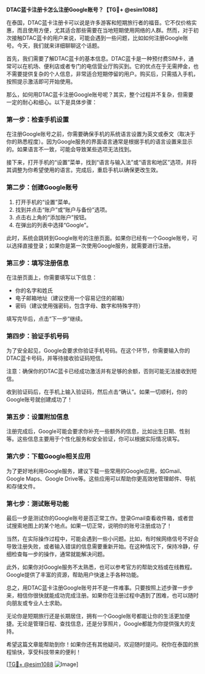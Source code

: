 **DTAC蓝卡注册卡怎么注册Google账号？【TG💪+ @esim1088】**

在泰国，DTAC蓝卡注册卡可以说是许多游客和短期旅行者的福音。它不仅价格实惠，而且使用方便，尤其适合那些需要在当地短期使用网络的人群。然而，对于初次接触DTAC蓝卡的用户来说，可能会遇到一些问题，比如如何注册Google账号。今天，我们就来详细聊聊这个话题。

首先，我们需要了解DTAC蓝卡的基本信息。DTAC蓝卡是一种预付费SIM卡，通常可以在机场、便利店或者专门的电信营业厅购买到。它的优点在于无需押金，也不需要提供复杂的个人信息，非常适合短期停留的用户。购买后，只需插入手机，按照提示激活即可开始使用。

那么，如何用DTAC蓝卡注册Google账号呢？其实，整个过程并不复杂，但需要一定的耐心和细心。以下是具体步骤：

### **第一步：检查手机设置**
在注册Google账号之前，你需要确保手机的系统语言设置为英文或泰文（取决于你的熟悉程度）。因为Google服务的界面语言通常是根据手机的语言设置来显示的。如果语言不一致，可能会导致某些选项无法找到。

接下来，打开手机的“设置”菜单，找到“语言与输入法”或“语言和地区”选项，并将其调整为你希望使用的语言。完成后，重启手机以确保更改生效。

### **第二步：创建Google账号**
1. 打开手机的“设置”菜单。
2. 找到并点击“账户”或“账户与备份”选项。
3. 点击右上角的“添加账户”按钮。
4. 在弹出的列表中选择“Google”。

此时，系统会跳转到Google账号的注册页面。如果你已经有一个Google账号，可以选择直接登录；如果你是第一次使用Google服务，就需要进行注册。

### **第三步：填写注册信息**
在注册页面上，你需要填写以下信息：
- 你的名字和姓氏
- 电子邮箱地址（建议使用一个容易记住的邮箱）
- 密码（建议使用强密码，包含字母、数字和特殊字符）

填写完毕后，点击“下一步”继续。

### **第四步：验证手机号码**
为了安全起见，Google会要求你验证手机号码。在这个环节，你需要输入你的DTAC蓝卡号码，并等待接收验证码短信。

注意：确保你的DTAC蓝卡已经成功激活并有足够的余额，否则可能无法接收到短信。

收到验证码后，在手机上输入验证码，然后点击“确认”。如果一切顺利，你的Google账号就创建成功了！

### **第五步：设置附加信息**
注册完成后，Google可能会要求你补充一些额外的信息，比如出生日期、性别等。这些信息主要用于个性化服务和安全验证，你可以根据实际情况填写。

### **第六步：下载Google相关应用**
为了更好地利用Google服务，建议下载一些常用的Google应用，如Gmail、Google Maps、Google Drive等。这些应用可以帮助你更高效地管理邮件、导航和存储文件。

### **第七步：测试账号功能**
最后一步是测试你的Google账号是否正常工作。登录Gmail查看收件箱，或者尝试搜索地图上的某个地点。如果一切正常，说明你的账号注册成功了！

当然，在实际操作过程中，可能会遇到一些小问题。比如，有时候网络信号不好会导致注册失败，或者输入错误的信息需要重新开始。在这种情况下，保持冷静，仔细检查每一步的操作，通常就能解决问题。

此外，如果你对Google服务不太熟悉，也可以参考官方的帮助文档或在线教程。Google提供了丰富的资源，帮助用户快速上手各种功能。

总之，用DTAC蓝卡注册Google账号并不是一件难事。只要按照上述步骤一步步来，相信你很快就能成功完成注册。如果你在注册过程中遇到了困难，也可以随时向朋友或专业人士求助。

无论你是短期旅行还是长期居住，拥有一个Google账号都能让你的生活更加便捷。无论是管理日程、查找信息，还是分享照片，Google都能为你提供强大的支持。

希望这篇文章能帮助到你！如果你还有其他疑问，欢迎随时提问。祝你在泰国的旅程愉快，享受科技带来的便利！

[[TG💪+ @esim1088](https://t.me/s/esim1088) ![Image](https://i.postimg.cc/4NQfJmqS/Snipaste-2025-05-13-00-14-12.png)]